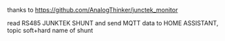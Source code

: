 thanks to https://github.com/AnalogThinker/junctek_monitor

read RS485 JUNKTEK SHUNT and send MQTT data to HOME ASSISTANT, topic soft+hard name of shunt
